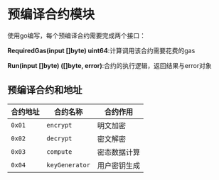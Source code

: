 # 预编译合约模块
使用go编写，每个预编译合约需要完成两个接口：

**RequiredGas(input []byte) uint64**:计算调用该合约需要花费的gas

**Run(input []byte) ([]byte, error)**:合约的执行逻辑，返回结果与error对象
## 预编译合约和地址
| 合约地址     | 合约名称        | 合约作用                                                 |
|--------------|-----------------|----------------------------------------------------------|
| `0x01`       | `encrypt`      | 明文加密                             |
| `0x02`       | `decrypt`         | 密文解密                            |
| `0x03`       | `compute`      | 密态数据计算                         |
| `0x04`       | `keyGenerator`       |用户密钥生成                                     |